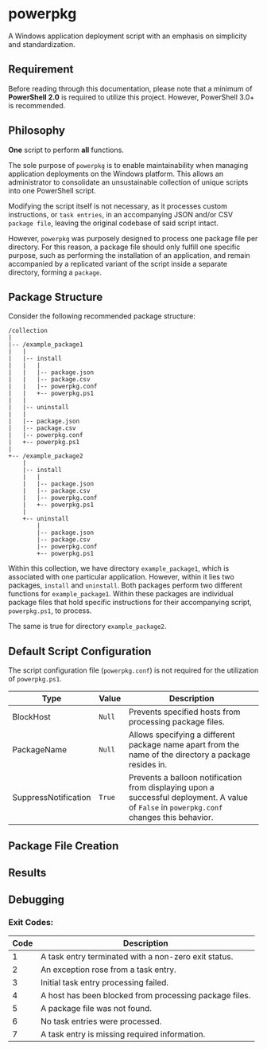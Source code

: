 # powerpkg

A Windows application deployment script with an emphasis on simplicity and standardization.

## Requirement

Before reading through this documentation, please note that a minimum of **PowerShell 2.0** is required to utilize this project. However, PowerShell 3.0+ is recommended.

## Philosophy

**One** script to perform **all** functions.

The sole purpose of `powerpkg` is to enable maintainability when managing application deployments on the Windows platform. This allows an administrator to consolidate an unsustainable collection of unique scripts into one PowerShell script.

Modifying the script itself is not necessary, as it processes custom instructions, or `task entries`, in an accompanying JSON and/or CSV `package file`, leaving the original codebase of said script intact.

However, `powerpkg` was purposely designed to process one package file per directory. For this reason, a package file should only fulfill one specific purpose, such as performing the installation of an application, and remain accompanied by a replicated variant of the script inside a separate directory, forming a `package`.

## Package Structure

Consider the following recommended package structure:

```
/collection
|
|-- /example_package1
|   |
|   |-- install
|   |   |
|   |   |-- package.json
|   |   |-- package.csv
|   |   |-- powerpkg.conf
|   |   +-- powerpkg.ps1
|   |
|   |-- uninstall
|   |
|   |-- package.json
|   |-- package.csv
|   |-- powerpkg.conf
|   +-- powerpkg.ps1
|
+-- /example_package2
    |
    |-- install
    |   |
    |   |-- package.json
    |   |-- package.csv
    |   |-- powerpkg.conf
    |   +-- powerpkg.ps1
    |
    +-- uninstall
        |
        |-- package.json
        |-- package.csv
        |-- powerpkg.conf
        +-- powerpkg.ps1
```

Within this collection, we have directory `example_package1`, which is associated with one particular application. However, within it lies two packages, `install` and `uninstall`. Both packages perform two different functions for `example_package1`. Within these packages are individual package files that hold specific instructions for their accompanying script, `powerpkg.ps1`, to process.

The same is true for directory `example_package2`.

## Default Script Configuration

The script configuration file (`powerpkg.conf`) is not required for the utilization of `powerpkg.ps1`.

Type                 | Value  | Description
----                 | -----  | -----------
BlockHost            | `Null` | Prevents specified hosts from processing package files.
PackageName          | `Null` | Allows specifying a different package name apart from the name of the directory a package resides in.
SuppressNotification | `True` | Prevents a balloon notification from displaying upon a successful deployment. A value of `False` in `powerpkg.conf` changes this behavior.

## Package File Creation

## Results

## Debugging

### Exit Codes:

Code | Description
---- | -----------
1    | A task entry terminated with a non-zero exit status.
2    | An exception rose from a task entry.
3    | Initial task entry processing failed.
4    | A host has been blocked from processing package files.
5    | A package file was not found.
6    | No task entries were processed.
7    | A task entry is missing required information.
